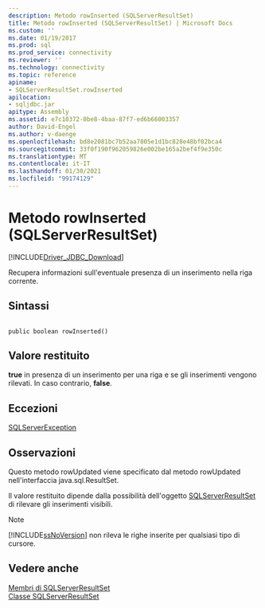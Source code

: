 ```yaml
---
description: Metodo rowInserted (SQLServerResultSet)
title: Metodo rowInserted (SQLServerResultSet) | Microsoft Docs
ms.custom: ''
ms.date: 01/19/2017
ms.prod: sql
ms.prod_service: connectivity
ms.reviewer: ''
ms.technology: connectivity
ms.topic: reference
apiname:
- SQLServerResultSet.rowInserted
apilocation:
- sqljdbc.jar
apitype: Assembly
ms.assetid: e7c10372-0be8-4baa-87f7-ed6b66003357
author: David-Engel
ms.author: v-daenge
ms.openlocfilehash: bd8e2081bc7b52aa7805e1d1bc828e48bf02bca4
ms.sourcegitcommit: 33f0f190f962059826e002be165a2bef4f9e350c
ms.translationtype: MT
ms.contentlocale: it-IT
ms.lasthandoff: 01/30/2021
ms.locfileid: "99174129"
---
```

# <a name="rowinserted-method-sqlserverresultset"></a>Metodo rowInserted (SQLServerResultSet)
[!INCLUDE[Driver_JDBC_Download](../../../includes/driver_jdbc_download.md)]

  Recupera informazioni sull'eventuale presenza di un inserimento nella riga corrente.  
  
## <a name="syntax"></a>Sintassi  
  
```  
  
public boolean rowInserted()  
```  
  
## <a name="return-value"></a>Valore restituito  
 **true** in presenza di un inserimento per una riga e se gli inserimenti vengono rilevati. In caso contrario, **false**.  
  
## <a name="exceptions"></a>Eccezioni  
 [SQLServerException](../../../connect/jdbc/reference/sqlserverexception-class.md)  
  
## <a name="remarks"></a>Osservazioni  
 Questo metodo rowUpdated viene specificato dal metodo rowUpdated nell'interfaccia java.sql.ResultSet.  
  
 Il valore restituito dipende dalla possibilità dell'oggetto [SQLServerResultSet](../../../connect/jdbc/reference/sqlserverresultset-class.md) di rilevare gli inserimenti visibili.  
  
> [!NOTE]  
>  [!INCLUDE[ssNoVersion](../../../includes/ssnoversion-md.md)] non rileva le righe inserite per qualsiasi tipo di cursore.  
  
## <a name="see-also"></a>Vedere anche  
 [Membri di SQLServerResultSet](../../../connect/jdbc/reference/sqlserverresultset-members.md)   
 [Classe SQLServerResultSet](../../../connect/jdbc/reference/sqlserverresultset-class.md)  
  
  
